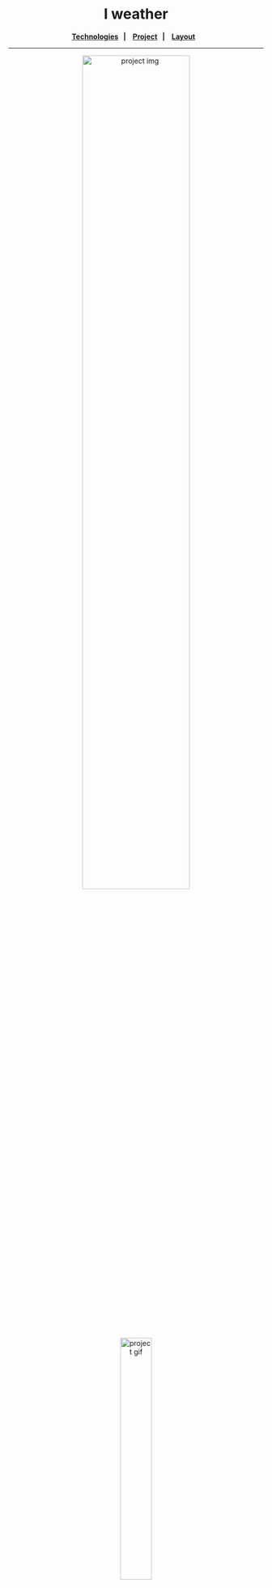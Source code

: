 <h1 align="center">
  I weather 
</h1> 

<div align="center">
  <b>
    <a href="#-Technologies"><b>Technologies</b></a>&nbsp;&nbsp;&nbsp;|&nbsp;&nbsp;&nbsp;
    <a href="#-Project"><b>Project</b></a>&nbsp;&nbsp;&nbsp;|&nbsp;&nbsp;&nbsp;
    <a href="#-Layout"><b>Layout</b></a>&nbsp;&nbsp;&nbsp;
  </b>  
</div>

---

<div align="center">
  <img alt="project img" title="project img" src="./src/assets/" width="65%" />
  <img alt="project gif" title="project gif" src="./src/assets/" width="35%" />
</div> 

</br>

## 🚀 Getting started

Clone the project and access the folder.

```bash
# Clone the project
$ git clone https://github.com/diaspd/iweather.git
```

## Setting and running the app

```bash
$ npm install
$ npx expo start 
```

`Don't forget to change the "env.exaple" file`

</br>

## 💻 Technologies

This project was developed with the following technologies:
<b>
- React Native
- Expo
- Jest
- EAS
</b>

</br>

## 📄 Project
💰 Project made to search how is the weather in other towns, cities or countries, and add test to components, features etc.

<br></br>

## 🔖 Layout
- [I weather - Figma](https://www.figma.com/community/file/1266100010412948063)

<br></br>

Made with ♥ by Pedro Dias. 👋 Follow me on social media! </br>

If you can give a little star, I appreciate it 🤩
